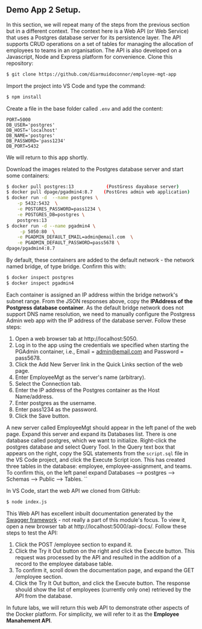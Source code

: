 ## Demo App 2 Setup.

In this section, we will repeat many of the steps from the previous section but in a different context. The context here is a Web API (or Web Service) that uses a Postgres database server for its persistence layer. The API supports CRUD operations on a set of tables for managing the allocation of employees to teams in an organisation. The API is also developed on a Javascript, Node and Express platform for convenience. Clone this repository:
~~~bash
$ git clone https://github.com/diarmuidoconnor/employee-mgt-app
~~~
Import the project into VS Code and type the command:
~~~bash
$ npm install
~~~
Create a file in the base folder called `.env` and add the content:
~~~
PORT=5000
DB_USER='postgres'
DB_HOST='localhost'
DB_NAME='postgres'
DB_PASSWORD='pass1234'
DB_PORT=5432
~~~
We will return to this app shortly.

Download the images related to the Postgres database server and start some containers:
~~~bash
$ docker pull postgres:13            (PostGress dayabase server)
$ docker pull dpage/pgadmin4:8.7    (PostGres admin web application)
$ docker run -d  --name postgres \
    -p 5432:5432  \
    -e POSTGRES_PASSWORD=pass1234 \
    -e POSTGRES_DB=postgres \
    postgres:13
$ docker run -d --name pgadmin4 \
     -p 5050:80  \
    -e PGADMIN_DEFAULT_EMAIL=admin@email.com  \
    -e PGADMIN_DEFAULT_PASSWORD=pass5678 \
dpage/pgadmin4:8.7
~~~
By default, these containers are added to the default network - the network named bridge, of  type bridge. Confirm this with:
~~~bash
$ docker inspect postgres
$ docker inspect pgadmin4
~~~

Each container is assigned an IP address within the bridge network's subnet range. From the JSON responses above, copy the __IPAddress of the Postgress database container__. As the default bridge network does not support DNS name resolution, we need to manually configure the Postgress Admin web app with the IP address of the database server. Follow these steps:

1. Open a web browser tab at http://localhost:5050.
1. Log in to the app using the credentials we specified when starting the PGAdmin container, i.e., Email = admin@email.com and Password = pass5678.
1. Click the Add New Server link in the Quick Links section of the web page.
1. Enter EmployeeMgt as the server's name (arbitrary).
1. Select the Connection tab.
1. Enter the IP address of the Postgres container as the Host Name/address.
1. Enter postgres as the username.
1. Enter pass1234 as the password.
1. Click the Save button.

A new server called EmployeeMgt should appear in the left panel of the web page. Expand this server and expand its Databases list. There is one database called postgres, which we want to initialize. Right-click the postgres database and select Query Tool. In the Query text box that appears on the right, copy the SQL statements from the `script.sql` file in the VS Code project, and click the Execute Script icon. This has created three tables in the database: employee, employee-assignment, and teams. To confirm this, on the left panel expand Databases --> postgres --> Schemas --> Public --> Tables.   ``

In VS Code, start the web API we cloned from GitHub:
~~~bash
$ node index.js
~~~
This Web API has excellent inbuilt documentation generated by the [Swagger framework][swg] - not really a part of this module's focus. To view it, open a new browser tab at http://localhost:5000/api-docs/. Follow these steps to test the API:

1. Click the POST /employee section to expand it.
1. Click the Try it Out button on the right and click the Execute button. This request was processed by the API and resulted in the addition of a record to the employee database table. 
1. To confirm it, scroll down the documentation page, and expand the GET /employee section.
1. Click the Try It Out button, and click the Execute button. The response should show the list of employees (currently only one) retrieved by the API from the database.

In future labs, we will return this web API to demonstrate other aspects of the Docker platform. For simplicity, we will refer to it as the __Employee Manahement API__.

[swg]: https://swagger.io/